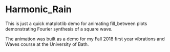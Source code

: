 # Harmonic_Rain
This is just a quick matplotlib demo for animating fill_between plots demonstrating Fourier synthesis of a square wave.

The animation was built as a demo for my Fall 2018 first year vibrations and Waves course at the University of Bath.
